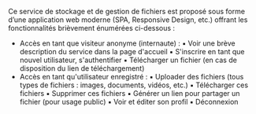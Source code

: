 Ce service de stockage et de gestion de fichiers est proposé sous forme d’une application web moderne (SPA, Responsive Design, etc.) offrant les fonctionnalités brièvement énumérées ci-dessous :
- Accès en tant que visiteur anonyme (internaute) :
▪ Voir une brève description du service dans la page d'accueil
▪ S'inscrire en tant que nouvel utilisateur, s'authentifier
▪ Télécharger un fichier (en cas de disposition du lien de téléchargement)
- Accès en tant qu'utilisateur enregistré :
▪ Uploader des fichiers (tous types de fichiers : images, documents, vidéos, etc.)
▪ Télécharger ces fichiers
▪ Supprimer ces fichiers
▪ Générer un lien pour partager un fichier (pour usage public)
▪ Voir et éditer son profil
▪ Déconnexion

